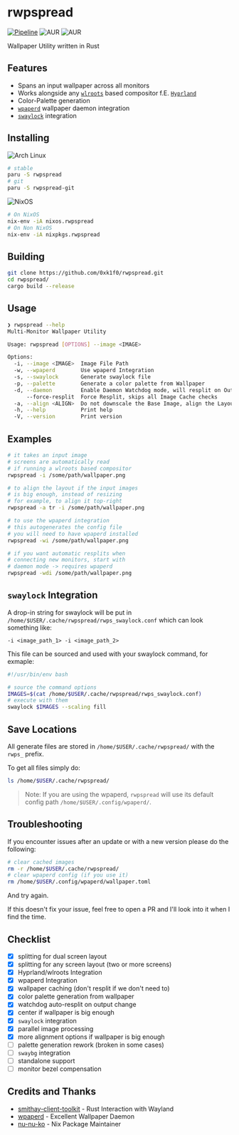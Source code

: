 # rwpspread

[![Pipeline](https://github.com/0xk1f0/rwpspread/actions/workflows/build.yml/badge.svg)](https://github.com/0xk1f0/rwpspread/actions/workflows/build.yml)
![AUR](https://img.shields.io/aur/version/rwpspread?label=AUR%20rwpspread)
![AUR](https://img.shields.io/aur/version/rwpspread-git?label=AUR%20rwpspread-git)

Wallpaper Utility written in Rust

## Features

- Spans an input wallpaper across all monitors
- Works alongside any [`wlroots`](https://gitlab.freedesktop.org/wlroots/wlroots) based compositor f.E. [`Hyprland`](https://hyprland.org/)
- Color-Palette generation
- [`wpaperd`](https://github.com/danyspin97/wpaperd) wallpaper daemon integration
- [`swaylock`](https://github.com/swaywm/swaylock) integration

## Installing

![Arch Linux](https://img.shields.io/badge/Arch_Linux-via_AUR-grey?style=for-the-badge&logo=arch-linux&logoColor=white&labelColor=1793D1)

```bash
# stable
paru -S rwpspread
# git
paru -S rwpspread-git
```

![NixOS](https://img.shields.io/badge/NixOS-via_nixpkgs-grey?style=for-the-badge&logo=nixos&logoColor=white&labelColor=5277C3)

```bash
# On NixOS
nix-env -iA nixos.rwpspread
# On Non NixOS
nix-env -iA nixpkgs.rwpspread
```

## Building

```bash
git clone https://github.com/0xk1f0/rwpspread.git
cd rwpspread/
cargo build --release
```

## Usage

```bash
❯ rwpspread --help
Multi-Monitor Wallpaper Utility

Usage: rwpspread [OPTIONS] --image <IMAGE>

Options:
  -i, --image <IMAGE>  Image File Path
  -w, --wpaperd        Use wpaperd Integration
  -s, --swaylock       Generate swaylock file
  -p, --palette        Generate a color palette from Wallpaper
  -d, --daemon         Enable Daemon Watchdog mode, will resplit on Output changes
      --force-resplit  Force Resplit, skips all Image Cache checks
  -a, --align <ALIGN>  Do not downscale the Base Image, align the Layout instead [possible values: tl, tr, bl, br, c]
  -h, --help           Print help
  -V, --version        Print version
```

## Examples

```bash
# it takes an input image
# screens are automatically read
# if running a wlroots based compositor
rwpspread -i /some/path/wallpaper.png

# to align the layout if the input images
# is big enough, instead of resizing
# for example, to align it top-right
rwpspread -a tr -i /some/path/wallpaper.png

# to use the wpaperd integration
# this autogenerates the config file
# you will need to have wpaperd installed
rwpspread -wi /some/path/wallpaper.png

# if you want automatic resplits when
# connecting new monitors, start with
# daemon mode -> requires wpaperd
rwpspread -wdi /some/path/wallpaper.png
```

## `swaylock` Integration

A drop-in string for swaylock will be put in `/home/$USER/.cache/rwpspread/rwps_swaylock.conf` which can look something like:

```text
-i <image_path_1> -i <image_path_2>
```

This file can be sourced and used with your swaylock command, for exmaple:

```bash
#!/usr/bin/env bash

# source the command options
IMAGES=$(cat /home/$USER/.cache/rwpspread/rwps_swaylock.conf)
# execute with them
swaylock $IMAGES --scaling fill
```

## Save Locations

All generate files are stored in `/home/$USER/.cache/rwpspread/` with the `rwps_` prefix.

To get all files simply do:

```bash
ls /home/$USER/.cache/rwpspread/
```

> Note: If you are using the wpaperd, `rwpspread` will use its default config path `/home/$USER/.config/wpaperd/`.

## Troubleshooting

If you encounter issues after an update or with a new version please do the following:

```bash
# clear cached images
rm -r /home/$USER/.cache/rwpspread/
# clear wpaperd config (if you use it)
rm /home/$USER/.config/wpaperd/wallpaper.toml
```

And try again.

If this doesn't fix your issue, feel free to open a PR and I'll look into it when I find the time.

## Checklist

- [x] splitting for dual screen layout
- [x] splitting for any screen layout (two or more screens)
- [x] Hyprland/wlroots Integration
- [x] wpaperd Integration
- [x] wallpaper caching (don't resplit if we don't need to)
- [x] color palette generation from wallpaper
- [x] watchdog auto-resplit on output change
- [x] center if wallpaper is big enough
- [x] `swaylock` integration
- [x] parallel image processing
- [x] more alignment options if wallpaper is big enough
- [ ] palette generation rework (broken in some cases)
- [ ] `swaybg` integration
- [ ] standalone support
- [ ] monitor bezel compensation

## Credits and Thanks

- [smithay-client-toolkit](https://github.com/Smithay/client-toolkit) - Rust Interaction with Wayland
- [wpaperd](https://github.com/danyspin97/wpaperd) - Excellent Wallpaper Daemon
- [nu-nu-ko](https://github.com/nu-nu-ko) - Nix Package Maintainer
